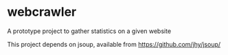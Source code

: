 webcrawler
==========

A prototype project to gather statistics on a given website

This project depends on jsoup, available from https://github.com/jhy/jsoup/
